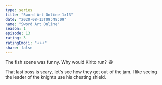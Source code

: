 ```yaml
---
type: series
title: "Sword Art Online 1x13"
date: "2020-08-13T09:48:09"
name: "Sword Art Online"
season: 1
episode: 13
rating: 3
ratingEmoji: "⭐️⭐️⭐️"
share: false
---
```


The fish scene was funny. Why would Kirito run? 😆

That last boss is scary, let's see how they get out of the jam. I like seeing the leader of the knights use his cheating shield.

